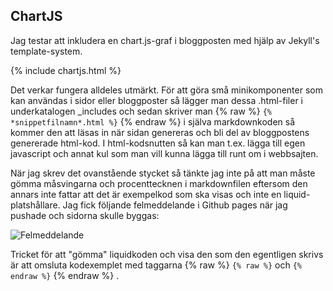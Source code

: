 ## ChartJS

Jag testar att inkludera en chart.js-graf i bloggposten med hjälp av Jekyll's template-system.

{% include chartjs.html %}

Det verkar fungera alldeles utmärkt. För att göra små minikomponenter som kan användas i sidor eller bloggposter så lägger man dessa .html-filer i underkatalogen _includes och sedan skriver man {% raw %} `{% *snippetfilnamn*.html %}` {% endraw %} i själva markdownkoden så kommer den att läsas in när sidan genereras och bli del av bloggpostens genererade html-kod. I html-kodsnutten så kan man t.ex. lägga till egen javascript och annat kul som man vill kunna lägga till runt om i webbsajten.

När jag skrev det ovanstående stycket så tänkte jag inte på att man måste gömma måsvingarna och procenttecknen i markdownfilen eftersom den annars inte fattar att det är exempelkod som ska visas och inte en liquid-platshållare. Jag fick följande felmeddelande i Github pages när jag pushade och sidorna skulle byggas:

![Felmeddelande](https://i.imgur.com/BfgZp1e.png)

Tricket för att "gömma" liquidkoden och visa den som den egentligen skrivs är att omsluta kodexemplet med taggarna {% raw %} `{% raw %}` och `{% endraw %}` {% endraw %} .